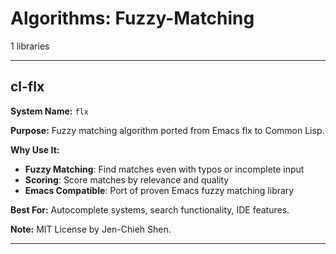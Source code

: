 # Algorithms: Fuzzy-Matching

1 libraries

---

## cl-flx

**System Name:** `flx`

**Purpose:** Fuzzy matching algorithm ported from Emacs flx to Common Lisp.

**Why Use It:**
- **Fuzzy Matching**: Find matches even with typos or incomplete input
- **Scoring**: Score matches by relevance and quality
- **Emacs Compatible**: Port of proven Emacs fuzzy matching library

**Best For:** Autocomplete systems, search functionality, IDE features.

**Note:** MIT License by Jen-Chieh Shen.

---


